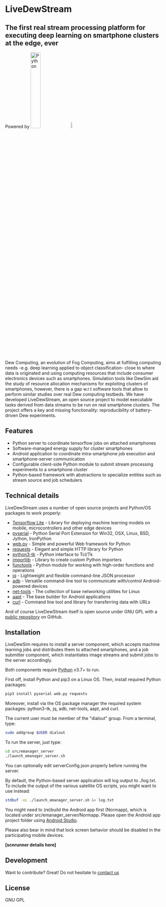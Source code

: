 # LiveDewStream
## The first real stream processing platform for executing deep learning on smartphone clusters at the edge, ever

Powered by [<img src="https://www.python.org/static/img/python-logo@2x.png" alt="Python" style="width:25%; height: 25%;" />](https://www.python.org) [<img src="https://upload.wikimedia.org/wikipedia/commons/thumb/6/64/Android_logo_2019_%28stacked%29.svg/1200px-Android_logo_2019_%28stacked%29.svg.png" alt="Android" style="height: 7%; width: 7%;" />](https://www.android.com)

Dew Computing, an evolution of Fog Computing, aims at fulfilling computing needs -e.g. deep learning applied to object classification- close to where data is originated and using computing resources that include consumer electronics devices such as smartphones. Simulation tools like DewSim aid the study of resource allocation mechanisms for exploiting clusters of smartphones, however, there is a gap w.r.t software tools that allow to perform similar studies over real Dew computing testbeds. We have developed LiveDewStream, an open source project to model executable tasks derived from data streams to be run on real smartphone clusters. The project offers a key and missing functionality: reproducibility of battery-driven Dew experiments.

## Features

- Python server to coordinate tensorflow jobs on attached smartphones
- Software-managed energy supply for cluster smartphones
- Android application to coordinate intra-smartphone job execution and smartphone-server communication
- Configurable client-side Python module to submit stream processing experiments to a smartphone cluster
- Python-based framework with abstractions to specialize entities such as stream source and job schedulers

## Technical details

LiveDewStream uses a number of open source projects and Python/OS packages to work properly:

- [Tensorflow Lite](https://www.tensorflow.org/lite) - Library for deploying machine learning models on mobile, microcontrollers and other edge devices
- [pyserial](https://pypi.org/project/pyserial/) - Python Serial Port Extension for Win32, OSX, Linux, BSD, Jython, IronPython
- [web.py](https://webpy.org/) - Simple and powerful Web framework for Python
- [requests](https://docs.python-requests.org) - Elegant and simple HTTP library for Python
- [python3-tk](https://docs.python.org/3/library/tkinter.html) - Python interface to Tcl/Tk
- [importlib](https://docs.python.org/3/library/importlib.html) - Library to create custom Python importers 
- [functools](https://docs.python.org/3/library/functools.html) - Python module for working with high-order functions and operations
- [jq](https://stedolan.github.io/jq/) - Lightweight and flexible command-line JSON processor
- [adb](https://developer.android.com/studio/command-line/adb) - Versatile command-line tool to communicate with/control Android-powered devices
- [net-tools](https://sourceforge.net/projects/net-tools/) - The collection of base networking utilities for Linux
- [aapt](https://developer.android.com/studio/command-line/aapt2) - The base builder for Android applications
- [curl](https://curl.se/) - Command line tool and library for transferring data with URLs

And of course LiveDewStream itself is open source under GNU GPL with a [public repository](http://github.com/matieber/livedewstream) on GitHub.

## Installation

LiveDewSim requires to install a server component, which accepts machine learning jobs and distributes them to attached smartphones, and a job submitter component, which instantiates image streams and submit jobs to the server accordingly.

Both components require [Python](https://www.python.org/) v3.7+ to run.

First off, install Python and pip3 on a Linux OS. Then, install required Python packages:

```sh
pip3 install pyserial web.py requests
```

Moreover, install via the OS package manager the required system packages: python3-tk, jq, adb, net-tools, aapt, and curl. 

The current user must be member of the "dialout" group. From a terminal, type:

```sh
sudo addgroup $USER dialout
```

To run the server, just type:

```sh
cd src/emanager_server
./launch_emanager_server.sh
```

You can optionally edit serverConfig.json properly before running the server.

By default, the Python-based server application will log output to ./log.txt. To include the output of the various satellite OS scripts, you might want to use instead: 

```sh
stdbuf -oL ./launch_emanager_server.sh &> log.txt
```

You might need to (re)build the Android app first (Normapp), which is located under src/emanager_server/Normapp. Please open the Android app project folder using [Android Studio](https://developer.android.com/studio).

Please also bear in mind that lock screen behavior should be disabled in the participating mobile devices.

**[scnrunner details here]**

## Development

Want to contribute? Great! Do not hesitate to [contact us](mailto:matias.hirsch@isistan.unicen.edu.ar)

## License

GNU GPL
